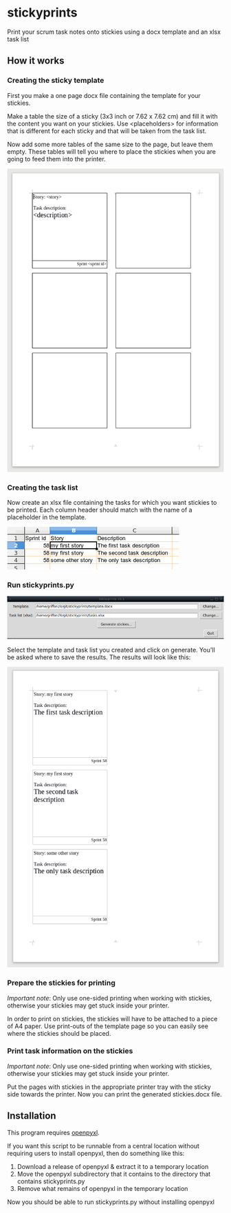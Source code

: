 # stickyprints
Print your scrum task notes onto stickies using a docx template and an xlsx task list

## How it works

### Creating the sticky template

First you make a one page docx file containing the template for your stickies.

Make a table the size of a sticky (3x3 inch or 7.62 x 7.62 cm) and fill it with
the content you want on your stickies. Use \<placeholders\> for information that
is different for each sticky and that will be taken from the task list.

Now add some more tables of the same size to the page, but leave them empty.
These tables will tell you where to place the stickies when you are going to
feed them into the printer.

![The sticky template document](/images/template.png?raw=true)

### Creating the task list

Now create an xlsx file containing the tasks for which you want stickies to be
printed. Each column header should match with the name of a placeholder in the
template.

![An example task list](/images/tasks.png?raw=true)

### Run stickyprints.py

![The stickyprints UI](/images/stickyprints.png?raw=true)

Select the template and task list you created and click on generate. You'll be
asked where to save the results. The results will look like this:

![The document with generated stickies](/images/stickies.png?raw=true)

### Prepare the stickies for printing

*Important note*: Only use one-sided printing when working with stickies,
otherwise your stickies may get stuck inside your printer.

In order to print on stickies, the stickies will have to be attached to a piece
of A4 paper. Use print-outs of the template page so you can easily see where
the stickies should be placed.

### Print task information on the stickies

*Important note*: Only use one-sided printing when working with stickies,
otherwise your stickies may get stuck inside your printer.

Put the pages with stickies in the appropriate printer tray with the sticky
side towards the printer. Now you can print the generated stickies.docx file.

## Installation

This program requires [openpyxl](https://pypi.python.org/pypi/openpyxl).

If you want this script to be runnable from a central location without requiring
users to install openpyxl, then do something like this:

1. Download a release of openpyxl & extract it to a temporary location
2. Move the openpyxl subdirectory that it contains to the directory that
   contains stickyprints.py
3. Remove what remains of openpyxl in the temporary location

Now you should be able to run stickyprints.py without installing openpyxl

